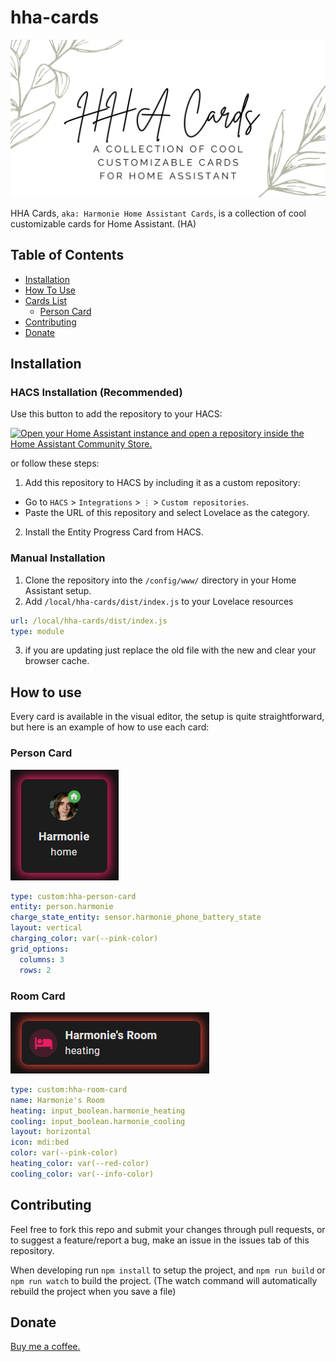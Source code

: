 # hha-cards

![HHA-Cards](https://github.com/harmonie-durrant/hha-cards/blob/main/.github/HHA%20Cards.png?raw=true)

HHA Cards, `aka: Harmonie Home Assistant Cards`, is a collection of cool customizable cards for Home Assistant. (HA)

## Table of Contents

- [Installation](#installation)
- [How To Use](#how-to-use)
- [Cards List](#cards-list)
  - [Person Card](#person-card)
- [Contributing](#contributing)
- [Donate](#donate)

## Installation

### HACS Installation (Recommended)
Use this button to add the repository to your HACS:

[![Open your Home Assistant instance and open a repository inside the Home Assistant Community Store.](https://my.home-assistant.io/badges/hacs_repository.svg)](https://my.home-assistant.io/redirect/hacs_repository/?owner=harmonie-durrant&repository=hha-cards&category=frontend)

or follow these steps:
1. Add this repository to HACS by including it as a custom repository:
  - Go to `HACS` > `Integrations` > `⋮` > `Custom repositories`.
  - Paste the URL of this repository and select Lovelace as the category.
2. Install the Entity Progress Card from HACS.

### Manual Installation

1. Clone the repository into the `/config/www/` directory in your Home Assistant setup.
2. Add `/local/hha-cards/dist/index.js` to your Lovelace resources
```yaml
url: /local/hha-cards/dist/index.js
type: module
```
3. if you are updating just replace the old file with the new and clear your browser cache.

## How to use

Every card is available in the visual editor, the setup is quite straightforward, but here is an example of how to use each card:

### Person Card

![Person card example](docs/examples/person.png)

```yaml
type: custom:hha-person-card
entity: person.harmonie
charge_state_entity: sensor.harmonie_phone_battery_state
layout: vertical
charging_color: var(--pink-color)
grid_options:
  columns: 3
  rows: 2
```

### Room Card

![Room card example](docs/examples/room.png)

```yaml
type: custom:hha-room-card
name: Harmonie's Room
heating: input_boolean.harmonie_heating
cooling: input_boolean.harmonie_cooling
layout: horizontal
icon: mdi:bed
color: var(--pink-color)
heating_color: var(--red-color)
cooling_color: var(--info-color)
```

## Contributing

Feel free to fork this repo and submit your changes through pull requests, or to suggest a feature/report a bug, make an issue in the issues tab of this repository.

When developing run `npm install` to setup the project, and `npm run build` or `npm run watch` to build the project. (The watch command will automatically rebuild the project when you save a file)

## Donate

[Buy me a coffee.](https://buymeacoffee.com/harmonie)
